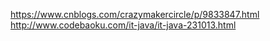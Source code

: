 https://www.cnblogs.com/crazymakercircle/p/9833847.html
http://www.codebaoku.com/it-java/it-java-231013.html